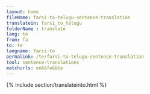 ```yaml
---
layout: home
fileName: farsi-to-telugu-sentence-translation
translatein: farsi_to_telugu
folderName : translate
lang: te
from: fa
to: te
langname: farsi-to
permalink: /te/farsi-to-telugu-sentence-translation
tool: sentence-translations
matchurls: en&&fa&&te
---
```

{% include section/translateinto.html %}
